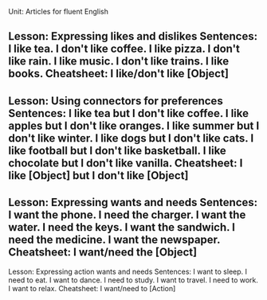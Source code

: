 Unit: Articles for fluent English

Lesson: Expressing likes and dislikes
Sentences:
I like tea.
I don't like coffee.
I like pizza.
I don't like rain.
I like music.
I don't like trains.
I like books.
Cheatsheet:
I like/don't like [Object]
---
Lesson: Using connectors for preferences
Sentences:
I like tea but I don't like coffee.
I like apples but I don't like oranges.
I like summer but I don't like winter.
I like dogs but I don't like cats.
I like football but I don't like basketball.
I like chocolate but I don't like vanilla.
Cheatsheet:
I like [Object] but I don't like [Object]
---
Lesson: Expressing wants and needs
Sentences:
I want the phone.
I need the charger.
I want the water.
I need the keys.
I want the sandwich.
I need the medicine.
I want the newspaper.
Cheatsheet:
I want/need the [Object]
---
Lesson: Expressing action wants and needs
Sentences:
I want to sleep.
I need to eat.
I want to dance.
I need to study.
I want to travel.
I need to work.
I want to relax.
Cheatsheet:
I want/need to [Action]